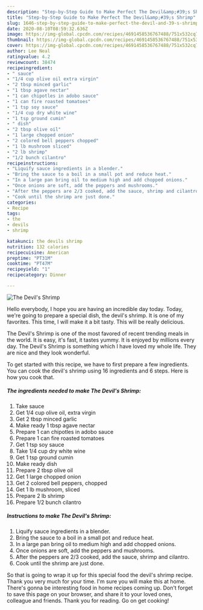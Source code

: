 ```yaml
---
description: "Step-by-Step Guide to Make Perfect The Devil&amp;#39;s Shrimp"
title: "Step-by-Step Guide to Make Perfect The Devil&amp;#39;s Shrimp"
slug: 1646-step-by-step-guide-to-make-perfect-the-devil-and-39-s-shrimp
date: 2020-08-10T08:59:32.636Z
image: https://img-global.cpcdn.com/recipes/4691458536767488/751x532cq70/the-devils-shrimp-recipe-main-photo.jpg
thumbnail: https://img-global.cpcdn.com/recipes/4691458536767488/751x532cq70/the-devils-shrimp-recipe-main-photo.jpg
cover: https://img-global.cpcdn.com/recipes/4691458536767488/751x532cq70/the-devils-shrimp-recipe-main-photo.jpg
author: Lee Neal
ratingvalue: 4.2
reviewcount: 38474
recipeingredient:
- " sauce"
- "1/4 cup olive oil extra virgin"
- "2 tbsp minced garlic"
- "1 tbsp agave nectar"
- "1 can chipotles in adobo sauce"
- "1 can fire roasted tomatoes"
- "1 tsp soy sauce"
- "1/4 cup dry white wine"
- "1 tsp ground cumin"
- " dish"
- "2 tbsp olive oil"
- "1 large chopped onion"
- "2 colored bell peppers chopped"
- "1 lb mushroom sliced"
- "2 lb shrimp"
- "1/2 bunch cilantro"
recipeinstructions:
- "Liquify sauce ingredients in a blender."
- "Bring the sauce to a boil in a small pot and reduce heat."
- "In a large pan bring oil to medium high and add chopped onions."
- "Once onions are soft, add the peppers and mushrooms."
- "After the peppers are 2/3 cooked, add the sauce, shrimp and cilantro."
- "Cook until the shrimp are just done."
categories:
- Recipe
tags:
- the
- devils
- shrimp

katakunci: the devils shrimp 
nutrition: 132 calories
recipecuisine: American
preptime: "PT31M"
cooktime: "PT47M"
recipeyield: "1"
recipecategory: Dinner

---
```



![The Devil&#39;s Shrimp](https://img-global.cpcdn.com/recipes/4691458536767488/751x532cq70/the-devils-shrimp-recipe-main-photo.jpg)

Hello everybody, I hope you are having an incredible day today. Today, we're going to prepare a special dish, the devil&#39;s shrimp. It is one of my favorites. This time, I will make it a bit tasty. This will be really delicious.



The Devil&#39;s Shrimp is one of the most favored of recent trending meals in the world. It is easy, it's fast, it tastes yummy. It is enjoyed by millions every day. The Devil&#39;s Shrimp is something which I have loved my whole life. They are nice and they look wonderful.


To get started with this recipe, we have to first prepare a few ingredients. You can cook the devil&#39;s shrimp using 16 ingredients and 6 steps. Here is how you cook that.

<!--inarticleads1-->

##### The ingredients needed to make The Devil&#39;s Shrimp:

1. Take  sauce
1. Get 1/4 cup olive oil, extra virgin
1. Get 2 tbsp minced garlic
1. Make ready 1 tbsp agave nectar
1. Prepare 1 can chipotles in adobo sauce
1. Prepare 1 can fire roasted tomatoes
1. Get 1 tsp soy sauce
1. Take 1/4 cup dry white wine
1. Get 1 tsp ground cumin
1. Make ready  dish
1. Prepare 2 tbsp olive oil
1. Get 1 large chopped onion
1. Get 2 colored bell peppers, chopped
1. Get 1 lb mushroom, sliced
1. Prepare 2 lb shrimp
1. Prepare 1/2 bunch cilantro




<!--inarticleads2-->

##### Instructions to make The Devil&#39;s Shrimp:

1. Liquify sauce ingredients in a blender.
1. Bring the sauce to a boil in a small pot and reduce heat.
1. In a large pan bring oil to medium high and add chopped onions.
1. Once onions are soft, add the peppers and mushrooms.
1. After the peppers are 2/3 cooked, add the sauce, shrimp and cilantro.
1. Cook until the shrimp are just done.




So that is going to wrap it up for this special food the devil&#39;s shrimp recipe. Thank you very much for your time. I'm sure you will make this at home. There's gonna be interesting food in home recipes coming up. Don't forget to save this page on your browser, and share it to your loved ones, colleague and friends. Thank you for reading. Go on get cooking!

